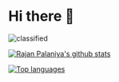 # Hi there 👋

<img src="https://komarev.com/ghpvc/?username=classified&style=flat-square" alt="classified" /><br>

[![Rajan Palaniya's github stats](https://github-readme-stats.vercel.app/api?username=classified&show_icons=true&include_all_commits=true&theme=tokyonight)](https://github.com/classified)

[![Top languages](https://github-readme-stats.vercel.app/api/top-langs/?username=classified&layout=compact&langs_count=10&theme=tokyonight)](https://github.com/classified)
